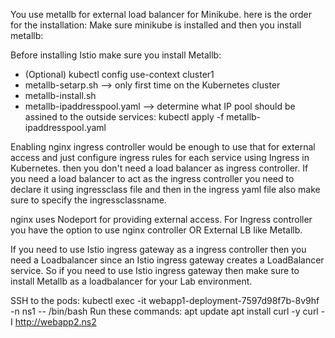 You use metallb for external load balancer for Minikube. here is the order for the installation:
Make sure minikube is installed and then you install metallb:

Before installing Istio make sure you install Metallb:

- (Optional) kubectl config use-context cluster1
- metallb-setarp.sh --> only first time on the Kubernetes cluster
- metallb-install.sh  
- metallb-ipaddresspool.yaml --> determine what IP pool should be assined to the outside services:
kubectl apply -f metallb-ipaddresspool.yaml

Enabling nginx ingress controller would be enough to use that for external access and just configure ingress rules for each service using Ingress in Kubernetes. then you don't need a load balancer as ingress controller. If you need a load balancer to act as the ingress controller you need to declare it using ingressclass file and then in the ingress yaml file also make sure to specify the ingressclassname.

nginx uses Nodeport for providing external access. For Ingress controller you have the option to use nginx controller OR External LB like Metallb.

If you need to use Istio ingress gateway as a ingress controller then you need a Loadbalancer since an Istio ingress gateway creates a LoadBalancer service. So if you need to use Istio ingress gateway then make sure to install Metallb as a loadbalancer for your Lab environment.

SSH to the pods:
kubectl exec -it webapp1-deployment-7597d98f7b-8v9hf -n ns1 -- /bin/bash
Run these commands:
apt update
apt install curl -y
curl -I http://webapp2.ns2

